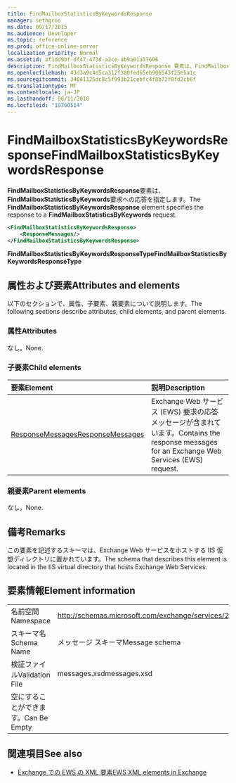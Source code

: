 ```yaml
---
title: FindMailboxStatisticsByKeywordsResponse
manager: sethgros
ms.date: 09/17/2015
ms.audience: Developer
ms.topic: reference
ms.prod: office-online-server
localization_priority: Normal
ms.assetid: af1dd9bf-df47-473d-a2ce-ab9a01a37606
description: FindMailboxStatisticsByKeywordsResponse 要素は、FindMailboxStatisticsByKeywords 要求への応答を指定します。
ms.openlocfilehash: 43d3a9c4d5ca312f380fed65eb906543f25e5a1c
ms.sourcegitcommit: 34041125dc8c5f993b21cebfc4f8b72f0fd2cb6f
ms.translationtype: MT
ms.contentlocale: ja-JP
ms.lasthandoff: 06/11/2018
ms.locfileid: "19760514"
---
```

# <a name="findmailboxstatisticsbykeywordsresponse"></a><span data-ttu-id="49553-103">FindMailboxStatisticsByKeywordsResponse</span><span class="sxs-lookup"><span data-stu-id="49553-103">FindMailboxStatisticsByKeywordsResponse</span></span>

<span data-ttu-id="49553-104">**FindMailboxStatisticsByKeywordsResponse**要素は、 **FindMailboxStatisticsByKeywords**要求への応答を指定します。</span><span class="sxs-lookup"><span data-stu-id="49553-104">The **FindMailboxStatisticsByKeywordsResponse** element specifies the response to a **FindMailboxStatisticsByKeywords** request.</span></span> 
  
```XML
<FindMailboxStatisticsByKeywordsResponse>
    <ResponseMessages/>
</FindMailboxStatisticsByKeywordsResponse>
```

 <span data-ttu-id="49553-105">**FindMailboxStatisticsByKeywordsResponseType**</span><span class="sxs-lookup"><span data-stu-id="49553-105">**FindMailboxStatisticsByKeywordsResponseType**</span></span>
## <a name="attributes-and-elements"></a><span data-ttu-id="49553-106">属性および要素</span><span class="sxs-lookup"><span data-stu-id="49553-106">Attributes and elements</span></span>

<span data-ttu-id="49553-107">以下のセクションで、属性、子要素、親要素について説明します。</span><span class="sxs-lookup"><span data-stu-id="49553-107">The following sections describe attributes, child elements, and parent elements.</span></span>
  
### <a name="attributes"></a><span data-ttu-id="49553-108">属性</span><span class="sxs-lookup"><span data-stu-id="49553-108">Attributes</span></span>

<span data-ttu-id="49553-109">なし。</span><span class="sxs-lookup"><span data-stu-id="49553-109">None.</span></span>
  
### <a name="child-elements"></a><span data-ttu-id="49553-110">子要素</span><span class="sxs-lookup"><span data-stu-id="49553-110">Child elements</span></span>

|<span data-ttu-id="49553-111">**要素**</span><span class="sxs-lookup"><span data-stu-id="49553-111">**Element**</span></span>|<span data-ttu-id="49553-112">**説明**</span><span class="sxs-lookup"><span data-stu-id="49553-112">**Description**</span></span>|
|:-----|:-----|
|[<span data-ttu-id="49553-113">ResponseMessages</span><span class="sxs-lookup"><span data-stu-id="49553-113">ResponseMessages</span></span>](responsemessages.md) <br/> |<span data-ttu-id="49553-114">Exchange Web サービス (EWS) 要求の応答メッセージが含まれています。</span><span class="sxs-lookup"><span data-stu-id="49553-114">Contains the response messages for an Exchange Web Services (EWS) request.</span></span>  <br/> |
   
### <a name="parent-elements"></a><span data-ttu-id="49553-115">親要素</span><span class="sxs-lookup"><span data-stu-id="49553-115">Parent elements</span></span>

<span data-ttu-id="49553-116">なし。</span><span class="sxs-lookup"><span data-stu-id="49553-116">None.</span></span>
  
## <a name="remarks"></a><span data-ttu-id="49553-117">備考</span><span class="sxs-lookup"><span data-stu-id="49553-117">Remarks</span></span>

<span data-ttu-id="49553-118">この要素を記述するスキーマは、Exchange Web サービスをホストする IIS 仮想ディレクトリに置かれています。</span><span class="sxs-lookup"><span data-stu-id="49553-118">The schema that describes this element is located in the IIS virtual directory that hosts Exchange Web Services.</span></span>
  
## <a name="element-information"></a><span data-ttu-id="49553-119">要素情報</span><span class="sxs-lookup"><span data-stu-id="49553-119">Element information</span></span>

|||
|:-----|:-----|
|<span data-ttu-id="49553-120">名前空間</span><span class="sxs-lookup"><span data-stu-id="49553-120">Namespace</span></span>  <br/> |http://schemas.microsoft.com/exchange/services/2006/messages  <br/> |
|<span data-ttu-id="49553-121">スキーマ名</span><span class="sxs-lookup"><span data-stu-id="49553-121">Schema Name</span></span>  <br/> |<span data-ttu-id="49553-122">メッセージ スキーマ</span><span class="sxs-lookup"><span data-stu-id="49553-122">Message schema</span></span>  <br/> |
|<span data-ttu-id="49553-123">検証ファイル</span><span class="sxs-lookup"><span data-stu-id="49553-123">Validation File</span></span>  <br/> |<span data-ttu-id="49553-124">messages.xsd</span><span class="sxs-lookup"><span data-stu-id="49553-124">messages.xsd</span></span>  <br/> |
|<span data-ttu-id="49553-125">空にすることができます。</span><span class="sxs-lookup"><span data-stu-id="49553-125">Can Be Empty</span></span>  <br/> ||
   
## <a name="see-also"></a><span data-ttu-id="49553-126">関連項目</span><span class="sxs-lookup"><span data-stu-id="49553-126">See also</span></span>



- [<span data-ttu-id="49553-127">Exchange での EWS の XML 要素</span><span class="sxs-lookup"><span data-stu-id="49553-127">EWS XML elements in Exchange</span></span>](ews-xml-elements-in-exchange.md)

